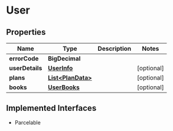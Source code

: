 

# User


## Properties

Name | Type | Description | Notes
------------ | ------------- | ------------- | -------------
**errorCode** | **BigDecimal** |  | 
**userDetails** | [**UserInfo**](UserInfo.md) |  |  [optional]
**plans** | [**List&lt;PlanData&gt;**](PlanData.md) |  |  [optional]
**books** | [**UserBooks**](UserBooks.md) |  |  [optional]


## Implemented Interfaces

* Parcelable


